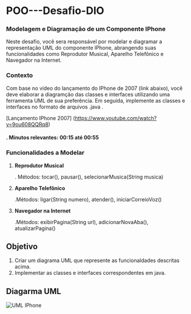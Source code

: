 # POO---Desafio-DIO

### Modelagem e Diagramação de um Componente IPhone

Neste desafio, você sera responsável por modelar e diagramar a representação UML do componente IPhone, abrangendo suas funcionalidades como Reprodutor Musical, Aparelho Telefônico e Navegador na Internet.

### Contexto

Com base no vídeo do lançamento do IPhone de 2007 (link abaixo), você deve elaborar a diagramção das classes e interfaces utilizando uma ferramenta UML de sua preferência. Em seguida, implemente as classes e interfaces no formato de arquivos .java .

[Lançamento IPhone 2007] (https://www.youtube.com/watch?v=9ou608QQRq8)

 ####   . Minutos relevantes: 00:15 até 00:55

 ### Funcionalidades a Modelar

 1. **Reprodutor Musical**

    . Métodos: tocar(), pausar(), selecionarMusica(String musica)

2. **Aparelho Telefônico**

    .Métodos: ligar(String numero), atender(), iniciarCorreioVoz()

 3. **Navegador na Internet**

    .Métodos: exibirPagina(String url), adicionarNovaAba(), atualizarPagina()

## **Objetivo**

1. Criar um diagrama UML que represente as funcionaldades descritas acima.
2. Implementar as classes e interfaces correspondentes em java.


## **Diagarma UML**

![UML IPhone](Imagens.UNLIPhone.png)
